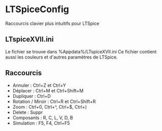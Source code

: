 # LTSpiceConfig
Raccourcis clavier plus intuitifs pour LTSpice

## LTspiceXVII.ini
Le fichier se trouve dans %Appdata%/LTspiceXVII.ini
Ce fichier contient aussi les couleurs et d'autres paramètres de LTSpice.

## Raccourcis
- Annuler : Ctrl+Z et Ctrl+Y
- Déplacer : Ctrl+M et Ctrl+Shift+M
- Dupliquer : Ctrl+D
- Rotation / Miroir : Ctrl+R et Ctrl+Shift+R
- Zoom : Ctrl+0, Ctrl+^, Ctrl+$, Ctrl+)
- Delete : Suppr
- Composants : R, C, L, V, D, B
- Simulation : F5, F4, Ctrl+F5

